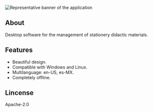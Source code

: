![Representative banner of the application](.github/banner.png)

## About
<p align="justify">
  Desktop software for the management of stationery didactic materials.
</p>

## Features

- Beautiful design.
- Compatible with Windows and Linux.
- Multilanguage: en-US, es-MX.
- Completely offline.

## Lincense

Apache-2.0
